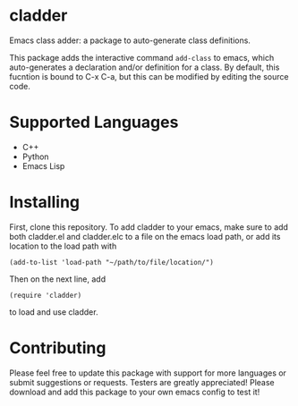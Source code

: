 # cladder
Emacs class adder: a package to auto-generate class definitions.

This package adds the interactive command `add-class` to emacs, which auto-generates a declaration and/or definition for a class. By default, this fucntion is bound to C-x C-a, but this can be modified by editing the source code. 

# Supported Languages
- C++
- Python
- Emacs Lisp

# Installing
 First, clone this repository.
 To add cladder to your emacs, make sure to add both cladder.el and cladder.elc to a file on the emacs load path, or add its location to the load path with 
 
 `(add-to-list 'load-path "~/path/to/file/location/")`

Then on the next line, add

`(require 'cladder)` 

to load and use cladder.

# Contributing
Please feel free to update this package with support for more languages or submit suggestions or requests. 
Testers are greatly appreciated! Please download and add this package to your own emacs config to test it!
